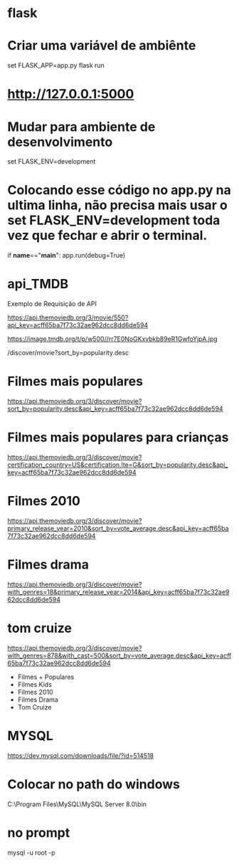 # flask

# Criar uma variável de ambiênte
set FLASK_APP=app.py
flask run

# http://127.0.0.1:5000

# Mudar para ambiente de desenvolvimento
set FLASK_ENV=development

# Colocando esse código no app.py na ultima linha, não precisa mais usar o set FLASK_ENV=development toda vez que fechar e abrir o terminal.

if __name__=="__main__":
    app.run(debug=True)


# api_TMDB
Exemplo de Requisição de API

https://api.themoviedb.org/3/movie/550?api_key=acff65ba7f73c32ae962dcc8dd6de594

https://image.tmdb.org/t/p/w500//rr7E0NoGKxvbkb89eR1GwfoYjpA.jpg

/discover/movie?sort_by=popularity.desc

# Filmes mais populares
https://api.themoviedb.org/3/discover/movie?sort_by=popularity.desc&api_key=acff65ba7f73c32ae962dcc8dd6de594

# Filmes mais populares para crianças
https://api.themoviedb.org/3/discover/movie?certification_country=US&certification.lte=G&sort_by=popularity.desc&api_key=acff65ba7f73c32ae962dcc8dd6de594


# Filmes 2010
https://api.themoviedb.org/3/discover/movie?primary_release_year=2010&sort_by=vote_average.desc&api_key=acff65ba7f73c32ae962dcc8dd6de594

# Filmes drama
https://api.themoviedb.org/3/discover/movie?with_genres=18&primary_release_year=2014&api_key=acff65ba7f73c32ae962dcc8dd6de594

# tom cruize
https://api.themoviedb.org/3/discover/movie?with_genres=878&with_cast=500&sort_by=vote_average.desc&api_key=acff65ba7f73c32ae962dcc8dd6de594


- Filmes + Populares
- Filmes Kids
- Filmes 2010
- Filmes Drama
- Tom Cruize

# MYSQL
https://dev.mysql.com/downloads/file/?id=514518


# Colocar no path do windows
C:\Program Files\MySQL\MySQL Server 8.0\bin

# no prompt
mysql -u root -p


